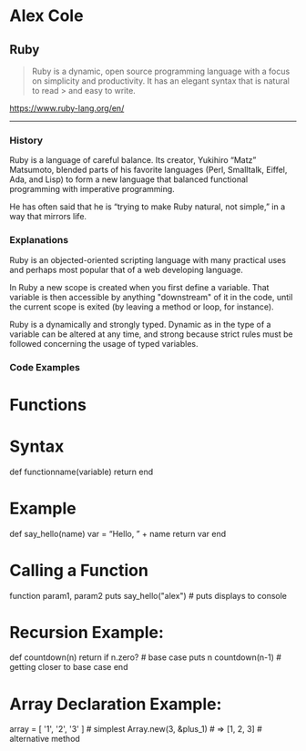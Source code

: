 Alex Cole
===============

Ruby
---

> Ruby is a dynamic, open source programming language with a focus on 
> simplicity and productivity. It has an elegant syntax that is natural to read > and easy to write.
> 

https://www.ruby-lang.org/en/

---
### History
Ruby is a language of careful balance. Its creator, Yukihiro “Matz” Matsumoto, blended parts of his favorite languages (Perl, Smalltalk, Eiffel, Ada, and Lisp) to form a new language that balanced functional programming with imperative programming.

He has often said that he is “trying to make Ruby natural, not simple,” in a way that mirrors life.

### Explanations
Ruby is an objected-oriented scripting language with many practical uses and
perhaps most popular that of a web developing language.

In Ruby a new scope is created when you first define a variable. That variable is then accessible by anything "downstream" of it in the code, until the current scope is exited (by leaving a method or loop, for instance).

Ruby is a dynamically and strongly typed. Dynamic as in the type of a variable
can be altered at any time, and strong because strict rules must be followed
concerning the usage of typed variables.

### Code Examples

# Functions
# Syntax

def functionname(variable)
   return <value>
end

# Example

def say_hello(name)
   var = “Hello, ” + name
   return var
end

# Calling a Function

function param1, param2
puts say_hello("alex")	# puts displays to console


# Recursion Example:

def countdown(n)
  return if n.zero? # base case
  puts n
  countdown(n-1)    # getting closer to base case 
end  

# Array Declaration Example:

array = [ '1', '2', '3' ] # simplest
Array.new(3, &plus_1) # => [1, 2, 3] # alternative method



